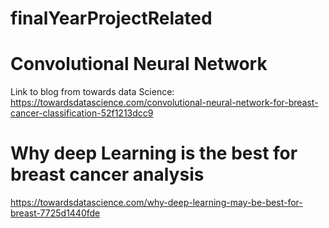 # finalYearProjectRelated

# Convolutional Neural Network
Link to blog from towards data Science:
https://towardsdatascience.com/convolutional-neural-network-for-breast-cancer-classification-52f1213dcc9

# Why deep Learning is the best for breast cancer analysis

https://towardsdatascience.com/why-deep-learning-may-be-best-for-breast-7725d1440fde
